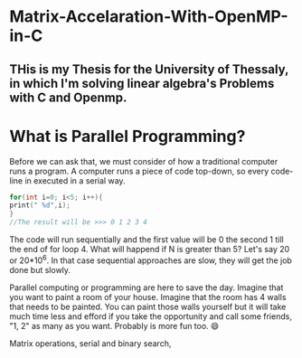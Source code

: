 # Matrix-Accelaration-With-OpenMP-in-C
## THis is my Thesis for the University of Thessaly, in which I'm solving linear algebra's Problems with C and Openmp.

# What is Parallel Programming? 
Before we can ask that, we must consider of how a traditional computer runs a program. A computer runs a piece of code top-down, so every code-line in executed in a serial way.

```C
for(int i=0; i<5; i++){
print(" %d",i);
}
//The result will be >>> 0 1 2 3 4
``` 
The code will run sequentially and the first value will be 0 the second 1 till the end of for loop 4. What will happend if N is greater than 5? Let's say 20 or 20*10<sup>6</sup>. In that case sequential approaches are slow, they will get the job done but slowly. <br><p>Parallel computing or programming are here to save the day. Imagine that you want to paint a room of your house. Imagine that the room has 4 walls that needs to be painted. You can paint those walls yourself but it will take much time less and efford if you take the opportunity and call some friends, "1, 2" as many as you want. Probably is more fun too. :smile:</p>

<p>
</p>






Matrix operations, serial and binary search,
